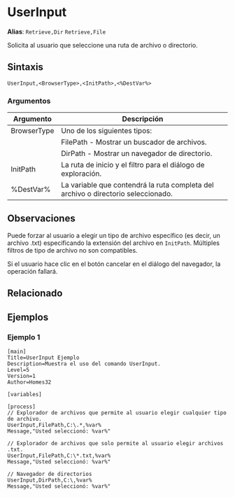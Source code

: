 # UserInput

**Alias**: `Retrieve,Dir` `Retrieve,File`

Solicita al usuario que seleccione una ruta de archivo o directorio.

## Sintaxis

```pebakery
UserInput,<BrowserType>,<InitPath>,<%DestVar%>
```

### Argumentos

| Argumento | Descripción |
| --- | --- |
| BrowserType | Uno de los siguientes tipos: |
|| FilePath - Mostrar un buscador de archivos. |
|| DirPath - Mostrar un navegador de directorio. |
| InitPath | La ruta de inicio y el filtro para el diálogo de exploración. |
| %DestVar% | La variable que contendrá la ruta completa del archivo o directorio seleccionado. |

## Observaciones

Puede forzar al usuario a elegir un tipo de archivo específico (es decir, un archivo .txt) especificando la extensión del archivo en `InitPath`. Múltiples filtros de tipo de archivo no son compatibles.

Si el usuario hace clic en el botón cancelar en el diálogo del navegador, la operación fallará.

## Relacionado

## Ejemplos

### Ejemplo 1

```pebakery
[main]
Title=UserInput Ejemplo
Description=Muestra el uso del comando UserInput.
Level=5
Version=1
Author=Homes32

[variables]

[process]
// Explorador de archivos que permite al usuario elegir cualquier tipo de archivo.
UserInput,FilePath,C:\.*,%var%
Message,"Usted seleccionó: %var%"

// Explorador de archivos que solo permite al usuario elegir archivos .txt.
UserInput,FilePath,C:\*.txt,%var%
Message,"Usted seleccionó: %var%"

// Navegador de directorios
UserInput,DirPath,C:\,%var%
Message,"Usted seleccionó: %var%"
```
